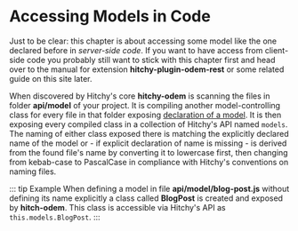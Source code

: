# Accessing Models in Code

Just to be clear: this chapter is about accessing some model like the one declared before in _server-side code_. If you want to have access from client-side code you probably still want to stick with this chapter first and head over to the manual for extension **hitchy-plugin-odem-rest** or some related guide on this site later.

When discovered by Hitchy's core **hitchy-odem** is scanning the files in folder **api/model** of your project. It is compiling another model-controlling class for every file in that folder exposing [declaration of a model](defining-models.md). It is then exposing every compiled class in a collection of Hitchy's API named `models`. The naming of either class exposed there is matching the explicitly declared name of the model or - if explicit declaration of name is missing - is derived from the found file's name by converting it to lowercase first, then changing from kebab-case to PascalCase in compliance with Hitchy's conventions on naming files. 

::: tip Example
When defining a model in file **api/model/blog-post.js** without defining its name explicitly a class called **BlogPost** is created and exposed by **hitch-odem**. This class is accessible via Hitchy's API as `this.models.BlogPost`.
:::
